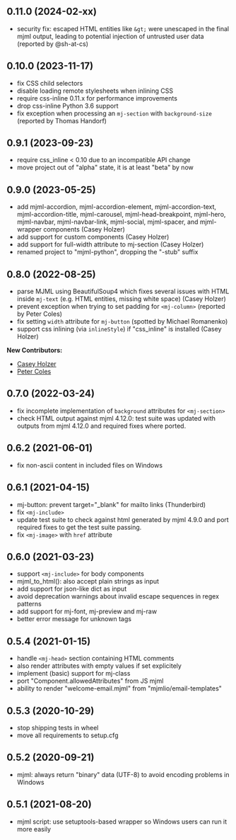 
0.11.0 (2024-02-xx)
-------------------

- security fix: escaped HTML entities like `&gt;` were unescaped in the final mjml output, leading to potential injection of untrusted user data (reported by @sh-at-cs)


0.10.0 (2023-11-17)
------------------

- fix CSS child selectors
- disable loading remote stylesheets when inlining CSS
- require css-inline 0.11.x for performance improvements
- drop css-inline Python 3.6 support
- fix exception when processing an `mj-section` with `background-size` (reported by Thomas Handorf)


0.9.1 (2023-09-23)
------------------

- require css_inline < 0.10 due to an incompatible API change
- move project out of "alpha" state, it is at least "beta" by now


0.9.0 (2023-05-25)
------------------

- add mjml-accordion, mjml-accordion-element, mjml-accordion-text, mjml-accordion-title, mjml-carousel, mjml-head-breakpoint, mjml-hero, mjml-navbar, mjml-navbar-link, mjml-social, mjml-spacer, and mjml-wrapper components (Casey Holzer)
- add support for custom components (Casey Holzer)
- add support for full-width attribute to mj-section (Casey Holzer)
- renamed project to "mjml-python", dropping the "-stub" suffix


0.8.0 (2022-08-25)
------------------

- parse MJML using BeautifulSoup4 which fixes several issues with HTML inside
  `mj-text` (e.g. HTML entities, missing white space) (Casey Holzer)
- prevent exception when trying to set padding for `<mj-column>` (reported by Peter Coles)
- fix setting `width` attribute for `mj-button` (spotted by Michael Romanenko)
- support css inlining (via `inlineStyle`) if "css_inline" is installed (Casey Holzer)

**New Contributors:**

- [Casey Holzer](https://www.github.com/caseyjhol)
- [Peter Coles](https://www.github.com/mrcoles)


0.7.0 (2022-03-24)
------------------

- fix incomplete implementation of `background` attributes for `<mj-section>`
- check HTML output against mjml 4.12.0: test suite was updated with outputs
  from mjml 4.12.0 and required fixes where ported.


0.6.2 (2021-06-01)
------------------

- fix non-ascii content in included files on Windows


0.6.1 (2021-04-15)
------------------

- mj-button: prevent target="_blank" for mailto links (Thunderbird)
- fix `<mj-include>`
- update test suite to check against html generated by mjml 4.9.0 and
  port required fixes to get the test suite passing.
- fix `<mj-image>` with `href` attribute


0.6.0 (2021-03-23)
------------------

- support `<mj-include>` for body components
- mjml_to_html(): also accept plain strings as input
- add support for json-like dict as input
- avoid deprecation warnings about invalid escape sequences in regex patterns
- add support for mj-font, mj-preview and mj-raw
- better error message for unknown tags


0.5.4 (2021-01-15)
------------------

- handle `<mj-head>` section containing HTML comments
- also render attributes with empty values if set explicitely
- implement (basic) support for mj-class
- port "Component.allowedAttributes" from JS mjml
- ability to render "welcome-email.mjml" from "mjmlio/email-templates"


0.5.3 (2020-10-29)
------------------

- stop shipping tests in wheel
- move all requirements to setup.cfg


0.5.2 (2020-09-21)
------------------

- mjml: always return "binary" data (UTF-8) to avoid encoding problems in Windows


0.5.1 (2021-08-20)
------------------

- mjml script: use setuptools-based wrapper so Windows users can run it more easily
